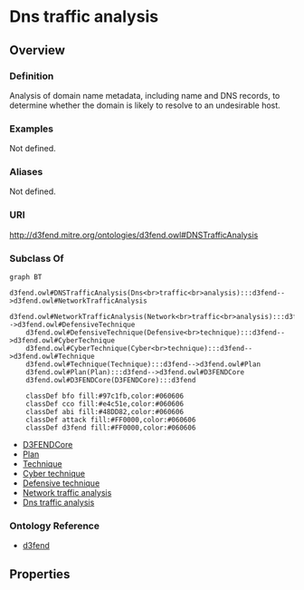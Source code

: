 # Dns traffic analysis

## Overview

### Definition
Analysis of domain name metadata, including name and DNS records, to determine whether the domain is likely to resolve to an undesirable host.

### Examples
Not defined.

### Aliases
Not defined.

### URI
http://d3fend.mitre.org/ontologies/d3fend.owl#DNSTrafficAnalysis

### Subclass Of
```mermaid
graph BT
    d3fend.owl#DNSTrafficAnalysis(Dns<br>traffic<br>analysis):::d3fend-->d3fend.owl#NetworkTrafficAnalysis
    d3fend.owl#NetworkTrafficAnalysis(Network<br>traffic<br>analysis):::d3fend-->d3fend.owl#DefensiveTechnique
    d3fend.owl#DefensiveTechnique(Defensive<br>technique):::d3fend-->d3fend.owl#CyberTechnique
    d3fend.owl#CyberTechnique(Cyber<br>technique):::d3fend-->d3fend.owl#Technique
    d3fend.owl#Technique(Technique):::d3fend-->d3fend.owl#Plan
    d3fend.owl#Plan(Plan):::d3fend-->d3fend.owl#D3FENDCore
    d3fend.owl#D3FENDCore(D3FENDCore):::d3fend
    
    classDef bfo fill:#97c1fb,color:#060606
    classDef cco fill:#e4c51e,color:#060606
    classDef abi fill:#48DD82,color:#060606
    classDef attack fill:#FF0000,color:#060606
    classDef d3fend fill:#FF0000,color:#060606
```

- [D3FENDCore](/docs/ontology/reference/model/D3FENDCore/D3FENDCore.md)
- [Plan](/docs/ontology/reference/model/D3FENDCore/Plan/Plan.md)
- [Technique](/docs/ontology/reference/model/D3FENDCore/Plan/Technique/Technique.md)
- [Cyber technique](/docs/ontology/reference/model/D3FENDCore/Plan/Technique/Cyber%20technique/Cyber%20technique.md)
- [Defensive technique](/docs/ontology/reference/model/D3FENDCore/Plan/Technique/Cyber%20technique/Defensive%20technique/Defensive%20technique.md)
- [Network traffic analysis](/docs/ontology/reference/model/D3FENDCore/Plan/Technique/Cyber%20technique/Defensive%20technique/Network%20traffic%20analysis/Network%20traffic%20analysis.md)
- [Dns traffic analysis](/docs/ontology/reference/model/D3FENDCore/Plan/Technique/Cyber%20technique/Defensive%20technique/Network%20traffic%20analysis/Dns%20traffic%20analysis/Dns%20traffic%20analysis.md)


### Ontology Reference
- [d3fend](http://d3fend.mitre.org/ontologies/d3fend.owl#)

## Properties
